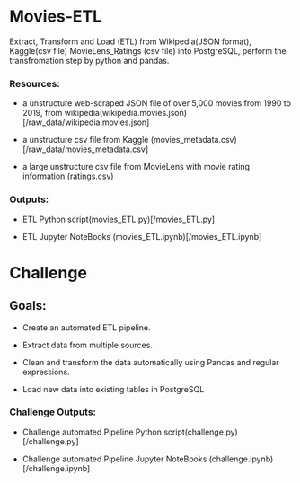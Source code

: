 # Movies-ETL
Extract, Transform and Load (ETL) from Wikipedia(JSON format), Kaggle(csv file) MovieLens_Ratings (csv file) into PostgreSQL, perform the transfromation step by python and pandas.

### Resources:

- a unstructure web-scraped JSON file of over 5,000 movies from 1990 to 2019, from wikipedia(wikipedia.movies.json)[/raw_data/wikipedia.movies.json]

- a unstructure csv file from Kaggle (movies_metadata.csv)[/raw_data/movies_metadata.csv]

- a large unstructure csv file from MovieLens with movie rating information (ratings.csv)

### Outputs:

- ETL Python script(movies_ETL.py)[/movies_ETL.py]

- ETL Jupyter NoteBooks (movies_ETL.ipynb)[/movies_ETL.ipynb]


# Challenge

## Goals:

- Create an automated ETL pipeline.
 
- Extract data from multiple sources.

- Clean and transform the data automatically using Pandas and regular expressions.

- Load new data into existing tables in PostgreSQL

### Challenge Outputs:

- Challenge automated Pipeline Python script(challenge.py)[/challenge.py]

- Challenge automated Pipeline Jupyter NoteBooks (challenge.ipynb)[/challenge.ipynb]

